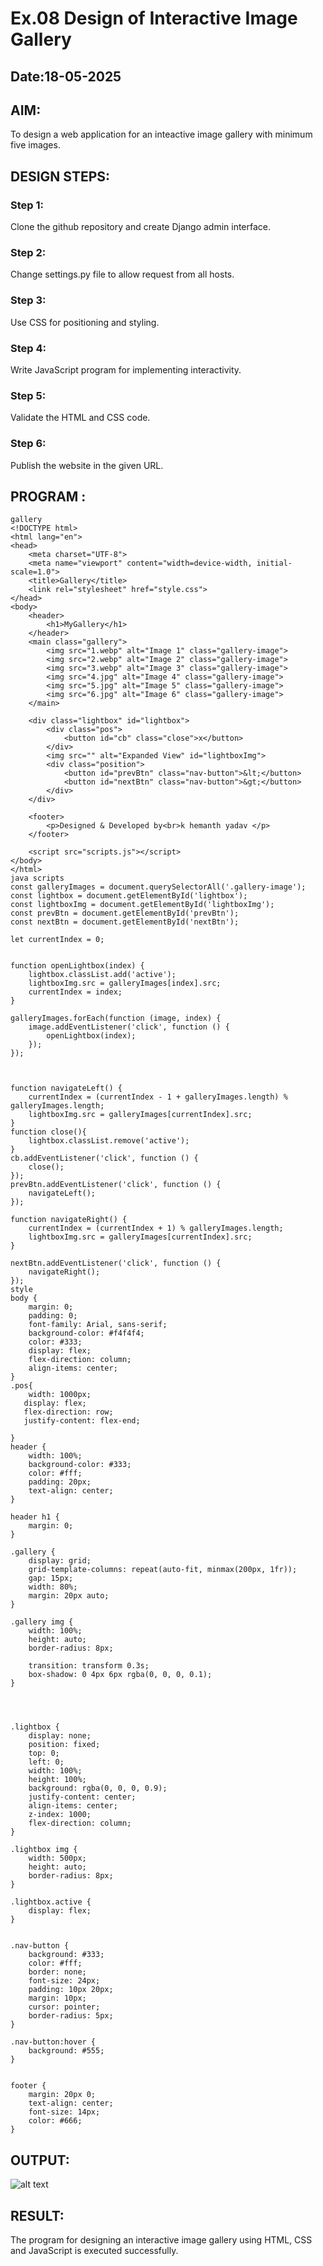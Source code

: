 # Ex.08 Design of Interactive Image Gallery
## Date:18-05-2025

## AIM:
To design a web application for an inteactive image gallery with minimum five images.

## DESIGN STEPS:

### Step 1:
Clone the github repository and create Django admin interface.

### Step 2:
Change settings.py file to allow request from all hosts.

### Step 3:
Use CSS for positioning and styling.

### Step 4:
Write JavaScript program for implementing interactivity.

### Step 5:
Validate the HTML and CSS code.

### Step 6:
Publish the website in the given URL.

## PROGRAM :
```
gallery
<!DOCTYPE html>
<html lang="en">
<head>
    <meta charset="UTF-8">
    <meta name="viewport" content="width=device-width, initial-scale=1.0">
    <title>Gallery</title>
    <link rel="stylesheet" href="style.css">
</head>
<body>
    <header>
        <h1>MyGallery</h1>
    </header>
    <main class="gallery">
        <img src="1.webp" alt="Image 1" class="gallery-image">
        <img src="2.webp" alt="Image 2" class="gallery-image">
        <img src="3.webp" alt="Image 3" class="gallery-image">
        <img src="4.jpg" alt="Image 4" class="gallery-image">
        <img src="5.jpg" alt="Image 5" class="gallery-image">
        <img src="6.jpg" alt="Image 6" class="gallery-image">
    </main>

    <div class="lightbox" id="lightbox">
        <div class="pos">
            <button id="cb" class="close">x</button>
        </div>
        <img src="" alt="Expanded View" id="lightboxImg">
        <div class="position">
            <button id="prevBtn" class="nav-button">&lt;</button>
            <button id="nextBtn" class="nav-button">&gt;</button>
        </div>
    </div>

    <footer>
        <p>Designed & Developed by<br>k hemanth yadav </p>
    </footer>

    <script src="scripts.js"></script>
</body>
</html>
java scripts
const galleryImages = document.querySelectorAll('.gallery-image');
const lightbox = document.getElementById('lightbox');
const lightboxImg = document.getElementById('lightboxImg');
const prevBtn = document.getElementById('prevBtn');
const nextBtn = document.getElementById('nextBtn');

let currentIndex = 0;


function openLightbox(index) {
    lightbox.classList.add('active');
    lightboxImg.src = galleryImages[index].src;
    currentIndex = index;
}

galleryImages.forEach(function (image, index) {
    image.addEventListener('click', function () {
        openLightbox(index);
    });
});



function navigateLeft() {
    currentIndex = (currentIndex - 1 + galleryImages.length) % galleryImages.length;
    lightboxImg.src = galleryImages[currentIndex].src;
}
function close(){
    lightbox.classList.remove('active');
}
cb.addEventListener('click', function () {
    close();
});
prevBtn.addEventListener('click', function () {
    navigateLeft();
});

function navigateRight() {
    currentIndex = (currentIndex + 1) % galleryImages.length;
    lightboxImg.src = galleryImages[currentIndex].src;
}

nextBtn.addEventListener('click', function () {
    navigateRight();
});
style
body {
    margin: 0;
    padding: 0;
    font-family: Arial, sans-serif;
    background-color: #f4f4f4;
    color: #333;
    display: flex;
    flex-direction: column;
    align-items: center;
}
.pos{
    width: 1000px;
   display: flex;
   flex-direction: row;
   justify-content: flex-end;

}
header {
    width: 100%;
    background-color: #333;
    color: #fff;
    padding: 20px;
    text-align: center;
}

header h1 {
    margin: 0;
}

.gallery {
    display: grid;
    grid-template-columns: repeat(auto-fit, minmax(200px, 1fr));
    gap: 15px;
    width: 80%;
    margin: 20px auto;
}

.gallery img {
    width: 100%;
    height: auto;
    border-radius: 8px;
    
    transition: transform 0.3s;
    box-shadow: 0 4px 6px rgba(0, 0, 0, 0.1);
}




.lightbox {
    display: none;
    position: fixed;
    top: 0;
    left: 0;
    width: 100%;
    height: 100%;
    background: rgba(0, 0, 0, 0.9);
    justify-content: center;
    align-items: center;
    z-index: 1000;
    flex-direction: column;
}

.lightbox img {
    width: 500px;
    height: auto;
    border-radius: 8px;
}

.lightbox.active {
    display: flex;
}


.nav-button {
    background: #333;
    color: #fff;
    border: none;
    font-size: 24px;
    padding: 10px 20px;
    margin: 10px;
    cursor: pointer;
    border-radius: 5px;
}

.nav-button:hover {
    background: #555;
}


footer {
    margin: 20px 0;
    text-align: center;
    font-size: 14px;
    color: #666;
}

```
## OUTPUT:
![alt text](<Screenshot 2025-05-18 223232.png>)
## RESULT:
The program for designing an interactive image gallery using HTML, CSS and JavaScript is executed successfully.
